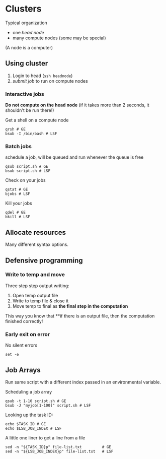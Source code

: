 # Clusters

Typical organization

- one *head node*
- many compute nodes (some may be special)

(A node is a computer)

## Using cluster

1. Login to head (`ssh headnode`)
2. *submit job* to run on compute nodes

### Interactive jobs

**Do not compute on the head node**
(if it takes more than 2 seconds, it shouldn't be run there!)

Get a shell on a compute node

    qrsh # GE
    bsub -I /bin/bash # LSF


### Batch jobs

schedule a job, will be queued and run whenever the queue is free

    qsub script.sh # GE
    bsub script.sh # LSF


Check on your jobs

    qstat # GE
    bjobs # LSF

Kill your jobs

    qdel # GE
    bkill # LSF

## Allocate resources

Many different syntax options.

## Defensive programming

### Write to temp and move

Three step step output writing:

1. Open temp output file
2. Write to temp file & close it
3. Move temp to final as **the final step in the computation**

This way you know that **if there is an output file, then the computation finished correctly!


### Early exit on error

No silent errors

    set -e

## Job Arrays

Run same script with a different index passed in an environmental variable.

Scheduling a job array

    qsub -t 1-10 script.sh # GE
    bsub -J "myjob[1-100]" script.sh # LSF

Looking up the task ID:

    echo $TASK_ID # GE
    echo $LSB_JOB_INDEX # LSF

A little one liner to get a line from a file

    sed -n "${TASK_ID}p" file-list.txt         # GE
    sed -n "${LSB_JOB_INDEX}p" file-list.txt   # LSF

